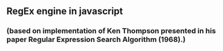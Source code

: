## RegEx engine in javascript 
### (based on implementation of Ken Thompson presented in his paper Regular Expression Search Algorithm (1968).)

